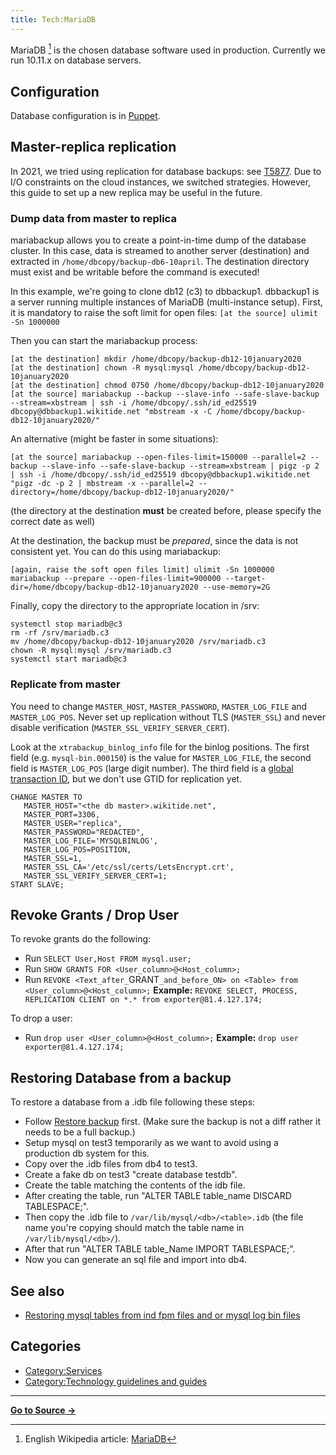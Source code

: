 ```yaml
---
title: Tech:MariaDB
---
```


MariaDB [^1] is the chosen database software used in production. Currently we run 10.11.x on database servers.

## Configuration 

Database configuration is in [Puppet](/tech-docs/techpuppet).

## Master-replica replication 

In 2021, we tried using replication for database backups: see [T5877](https://meta.miraheze.org/wiki/phab:T5877). Due to I/O constraints on the cloud instances, we switched strategies. However, this guide to set up a new replica may be useful in the future.

### Dump data from master to replica 

mariabackup allows you to create a point-in-time dump of the database cluster. In this case, data is streamed to another server (destination) and extracted in `/home/dbcopy/backup-db6-10april`. The destination directory must exist and be writable before the command is executed!

In this example, we're going to clone db12 (c3) to dbbackup1. dbbackup1 is a server running multiple instances of MariaDB (multi-instance setup). First, it is mandatory to raise the soft limit for open files:
`[at the source] ulimit -Sn 1000000 `

Then you can start the mariabackup process:
```
[at the destination] mkdir /home/dbcopy/backup-db12-10january2020
[at the destination] chown -R mysql:mysql /home/dbcopy/backup-db12-10january2020
[at the destination] chmod 0750 /home/dbcopy/backup-db12-10january2020
[at the source] mariabackup --backup --slave-info --safe-slave-backup --stream=xbstream | ssh -i /home/dbcopy/.ssh/id_ed25519 dbcopy@dbbackup1.wikitide.net "mbstream -x -C /home/dbcopy/backup-db12-10january2020/"
```

An alternative (might be faster in some situations):
```
[at the source] mariabackup --open-files-limit=150000 --parallel=2 --backup --slave-info --safe-slave-backup --stream=xbstream | pigz -p 2 | ssh -i /home/dbcopy/.ssh/id_ed25519 dbcopy@dbbackup1.wikitide.net "pigz -dc -p 2 | mbstream -x --parallel=2 --directory=/home/dbcopy/backup-db12-10january2020/"
```
(the directory at the destination **must** be created before, please specify the correct date as well)

At the destination, the backup must be *prepared*, since the data is not consistent yet. You can do this using mariabackup:
```
[again, raise the soft open files limit] ulimit -Sn 1000000
mariabackup --prepare --open-files-limit=900000 --target-dir=/home/dbcopy/backup-db12-10january2020 --use-memory=2G
```

Finally, copy the directory to the appropriate location in /srv:
```
systemctl stop mariadb@c3
rm -rf /srv/mariadb.c3
mv /home/dbcopy/backup-db12-10january2020 /srv/mariadb.c3
chown -R mysql:mysql /srv/mariadb.c3
systemctl start mariadb@c3
```

### Replicate from master 

You need to change `MASTER_HOST`, `MASTER_PASSWORD`, `MASTER_LOG_FILE` and `MASTER_LOG_POS`. Never set up replication without TLS (`MASTER_SSL`) and never disable verification (`MASTER_SSL_VERIFY_SERVER_CERT`).

Look at the `xtrabackup_binlog_info` file for the binlog positions. The first field (e.g. `mysql-bin.000150`) is the value for `MASTER_LOG_FILE`, the second field is `MASTER_LOG_POS` (large digit number). The third field is a [global transaction ID](https://mariadb.com/kb/en/gtid/), but we don't use GTID for replication yet.

```
CHANGE MASTER TO 
   MASTER_HOST="<the db master>.wikitide.net", 
   MASTER_PORT=3306, 
   MASTER_USER="replica",  
   MASTER_PASSWORD="REDACTED", 
   MASTER_LOG_FILE='MYSQLBINLOG',
   MASTER_LOG_POS=POSITION,
   MASTER_SSL=1,
   MASTER_SSL_CA='/etc/ssl/certs/LetsEncrypt.crt',
   MASTER_SSL_VERIFY_SERVER_CERT=1;
START SLAVE;
```

## Revoke Grants / Drop User 

To revoke grants do the following:

* Run `SELECT User,Host FROM mysql.user;`
* Run `SHOW GRANTS FOR <User_column>@<Host_column>;`
* Run `REVOKE <Text_after_`GRANT`_and_before_ON> on <Table> from <User_column>@<Host_column>;`
**Example:** `REVOKE SELECT, PROCESS, REPLICATION CLIENT on *.* from exporter@81.4.127.174;`

To drop a user:
* Run `drop user <User_column>@<Host_column>;`
**Example:** `drop user exporter@81.4.127.174;`

## Restoring Database from a backup 

To restore a database from a .idb file following these steps:

* Follow [Restore backup](https://meta.miraheze.org/wiki/Tech:Bacula#Restoring_a_Backup) first. (Make sure the backup is not a diff rather it needs to be a full backup.)
* Setup mysql on test3 temporarily as we want to avoid using a production db system for this.
* Copy over the .idb files from db4 to test3.
* Create a fake db on test3 "create database testdb".
* Create the table matching the contents of the idb file.
* After creating the table, run "ALTER TABLE table_name DISCARD TABLESPACE;".
* Then copy the .idb file to `/var/lib/mysql/<db>/<table>.idb` (the file name you're copying should match the table name in `/var/lib/mysql/<db>/`).
* After that run "ALTER TABLE table_Name IMPORT TABLESPACE;".
* Now you can generate an sql file and import into db4.

## See also 

* [Restoring mysql tables from ind fpm files and or mysql log bin files](https://dba.stackexchange.com/questions/71596/restoring-mysql-tables-from-ibd-frm-and-mysqllogbin-files)

## Categories

* [Category:Services](https://meta.miraheze.org/wiki/Category:Services)
* [Category:Technology guidelines and guides](https://meta.miraheze.org/wiki/Category:Technology_guidelines_and_guides)

[^1]: English Wikipedia article: [MariaDB](https://meta.miraheze.org/wiki/w:MariaDB)

----
**[Go to Source &rarr;](https://meta.miraheze.org/wiki/Tech:MariaDB)**